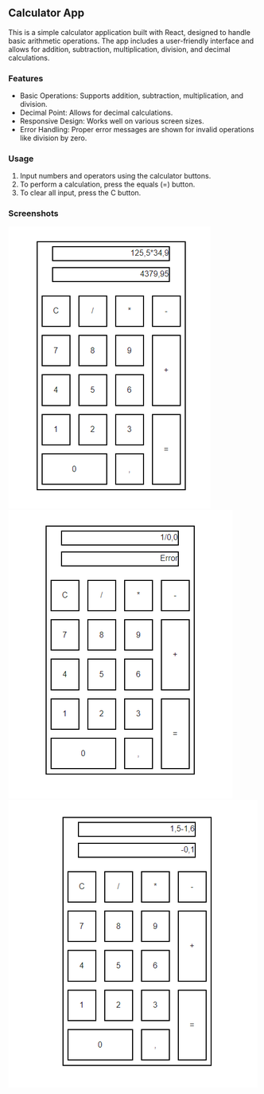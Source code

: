 ## Calculator App

This is a simple calculator application built with React, designed to handle basic arithmetic operations. The app includes a user-friendly interface and allows for addition, subtraction, multiplication, division, and decimal calculations.

### Features

- Basic Operations: Supports addition, subtraction, multiplication, and division.
- Decimal Point: Allows for decimal calculations.
- Responsive Design: Works well on various screen sizes.
- Error Handling: Proper error messages are shown for invalid operations like division by zero.

### Usage

1. Input numbers and operators using the calculator buttons.
2. To perform a calculation, press the equals (=) button.
3. To clear all input, press the C button.

### Screenshots

![App Screenshot](./public/Screenshot_1.png)
![App Screenshot](./public/Screenshot_2.png)
![App Screenshot](./public/Screenshot_3.png)

